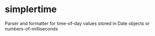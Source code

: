 # simplertime

Parser and formatter for time-of-day values stored in Date objects or numbers-of-milliseconds
